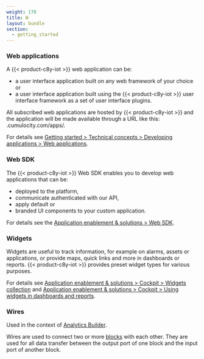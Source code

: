 ```yaml
---
weight: 170
title: W
layout: bundle
section:
  - getting_started
---
```


### Web applications

A {{< product-c8y-iot >}} web application can be:

* a user interface application built on any web framework of your choice or
* a user interface application built using the {{< product-c8y-iot >}} user interface framework as a set of user interface plugins.

All subscribed web applications are hosted by {{< product-c8y-iot >}} and the application will be made available through a URL like this: <tenant>.cumulocity.com/apps/<application>.

For details see [Getting started > Technical concepts > Developing applications > Web applications](/concepts/applications/#web-applications).


### Web SDK

The {{< product-c8y-iot >}} Web SDK enables you to develop web applications that can be:

* deployed to the platform,
* communicate authenticated with our API,
* apply default or
* branded UI components to your custom application.

For details see the [Application enablement & solutions > Web SDK](/web/overview/).


### Widgets

Widgets are useful to track information, for example on alarms, assets or applications, or provide maps, quick links and more in dashboards or reports. {{< product-c8y-iot >}} provides preset widget types for various purposes.

For details see [Application enablement & solutions > Cockpit > Widgets collection](/cockpit/widgets-collection) and [Application enablement & solutions > Cockpit > Using widgets in dashboards and reports](/cockpit/using-widgets).


### Wires

Used in the context of [Analytics Builder](/glossary/a/#analytics-builder).

Wires are used to connect two or more [blocks](/glossary/b/#blocks) with each other. They are used for all data transfer between the output port of one block and the input port of another block.
